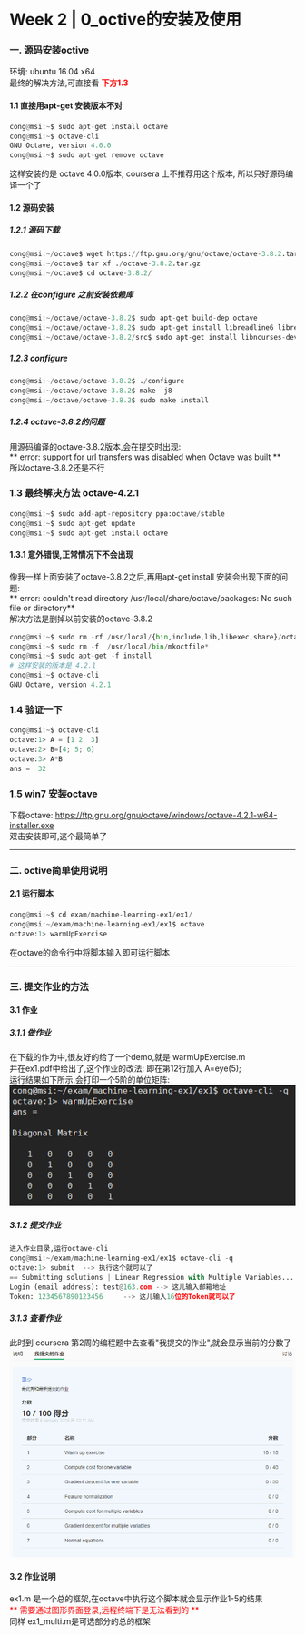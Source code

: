 # Week 2 | 0_octive的安装及使用

### 一. 源码安装octive
环境: ubuntu 16.04 x64   
最终的解决方法,可直接看 **<font color=red> 下方1.3 </font>**
#### 1.1 直接用apt-get 安装版本不对
```python
cong@msi:~$ sudo apt-get install octave    
cong@msi:~$ octave-cli   
GNU Octave, version 4.0.0   
cong@msi:~$ sudo apt-get remove octave  
```
这样安装的是 octave 4.0.0版本, coursera 上不推荐用这个版本, 所以只好源码编译一个了  
#### 1.2 源码安装
##### 1.2.1 源码下载
```python
cong@msi:~/octave$ wget https://ftp.gnu.org/gnu/octave/octave-3.8.2.tar.gz
cong@msi:~/octave$ tar xf ./octave-3.8.2.tar.gz 
cong@msi:~/octave$ cd octave-3.8.2/
```
##### 1.2.2 在configure 之前安装依赖库
```python
cong@msi:~/octave/octave-3.8.2$ sudo apt-get build-dep octave
cong@msi:~/octave/octave-3.8.2$ sudo apt-get install libreadline6 libreadline6-dev
cong@msi:~/octave/octave-3.8.2/src$ sudo apt-get install libncurses-dev
```
##### 1.2.3 configure 
```python
cong@msi:~/octave/octave-3.8.2$ ./configure 
cong@msi:~/octave/octave-3.8.2$ make -j8
cong@msi:~/octave/octave-3.8.2$ sudo make install 
```
##### 1.2.4 octave-3.8.2的问题
用源码编译的octave-3.8.2版本,会在提交时出现:   
** error: support for url transfers was disabled when Octave was built **  
所以octave-3.8.2还是不行

### 1.3 最终解决方法 octave-4.2.1
```python
cong@msi:~$ sudo add-apt-repository ppa:octave/stable
cong@msi:~$ sudo apt-get update
cong@msi:~$ sudo apt-get install octave
```

#### 1.3.1 意外错误,正常情况下不会出现
像我一样上面安装了octave-3.8.2之后,再用apt-get install 安装会出现下面的问题:   
** error: couldn't read directory /usr/local/share/octave/packages: No such file or directory**  
解决方法是删掉以前安装的octave-3.8.2  
```python
cong@msi:~$ sudo rm -rf /usr/local/{bin,include,lib,libexec,share}/octave* 
cong@msi:~$ sudo rm -f  /usr/local/bin/mkoctfile* 
cong@msi:~$ sudo apt-get -f install 
# 这样安装的版本是 4.2.1
cong@msi:~$ octave-cli 
GNU Octave, version 4.2.1
```

### 1.4 验证一下
```python
cong@msi:~$ octave-cli
octave:1> A = [1 2  3]
octave:2> B=[4; 5; 6]
octave:3> A*B
ans =  32
```
### 1.5 win7 安装octave
下载octave: https://ftp.gnu.org/gnu/octave/windows/octave-4.2.1-w64-installer.exe   
双击安装即可,这个最简单了  

---
### 二. octive简单使用说明
#### 2.1 运行脚本
```python
cong@msi:~$ cd exam/machine-learning-ex1/ex1/
cong@msi:~/exam/machine-learning-ex1/ex1$ octave
octave:1> warmUpExercise   
```
在octave的命令行中将脚本输入即可运行脚本    

---
### 三. 提交作业的方法
#### 3.1 作业
##### 3.1.1 做作业
在下载的作为中,很友好的给了一个demo,就是 warmUpExercise.m  
并在ex1.pdf中给出了,这个作业的改法: 即在第12行加入 A=eye(5);  
运行结果如下所示,会打印一个5阶的单位矩阵:    
![warm](./img/2octave_warm.png)

##### 3.1.2 提交作业
```python
进入作业目录,运行octave-cli
cong@msi:~/exam/machine-learning-ex1/ex1$ octave-cli -q
octave:1> submit  --> 执行这个就可以了
== Submitting solutions | Linear Regression with Multiple Variables...
Login (email address): test@163.com --> 这儿输入邮箱地址
Token: 1234567890123456     --> 这儿输入16位的Token就可以了
```
##### 3.1.3 查看作业
此时到 coursera 第2周的编程题中去查看"我提交的作业",就会显示当前的分数了
![testresutl](./img/1test_result.png)
#### 3.2 作业说明
ex1.m 是一个总的框架,在octave中执行这个脚本就会显示作业1-5的结果  
<font color="red"> ** 需要通过图形界面登录,远程终端下是无法看到的 ** </font>  
同样 ex1_multi.m是可选部分的总的框架  
